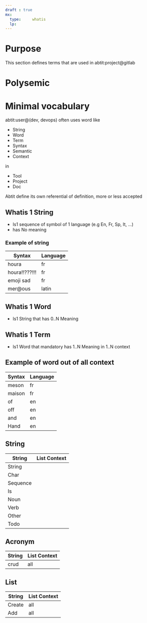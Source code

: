 ```yaml
---
draft : true
mx:  
  type:     whatis
  lp:
---
```



# Purpose
This section defines terms that are used in abtit:project@gitlab



# Polysemic

# Minimal vocabulary
abtit:user@(dev, devops) often uses word like
- String
- Word
- Term
- Syntax
- Semantic
- Context

in 
- Tool
- Project
- Doc

Abtit define its own referential of definition, more or less accepted

## Whatis 1 String
- Is1 sequence of symbol of 1 language (e.g En, Fr, Sp, It, ...)
- has No meaning


### Example of string

|Syntax|Language|
|-|-|
|houra|fr|
|houra!!???!!!|fr|
|emoji sad|fr|
|mer@ous|latin|

## Whatis 1 Word
- Is1 String that has 0..N Meaning 


## Whatis 1 Term
- Is1 Word that mandatory has 1..N Meaning in 1..N context


## Example of word out of all context

|Syntax|Language|
|-|-|
|meson|fr|
|maison|fr|
|of|en|
|off|en|
|and|en|
|Hand|en|



## String
|String|List Context
|-|-|
|String|
|Char|
|Sequence|
|Is|
|Noun|
|Verb|
|Other|
|Todo|

## Acronym
|String|List Context
|-|-
|crud|all|
## List
|String|List Context
|-|-
|Create|all|
|Add|all|
